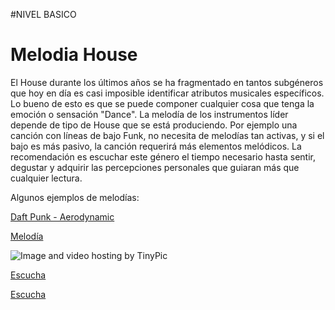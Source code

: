 
#NIVEL BASICO


# Melodia House 

El House durante los últimos años se ha fragmentado en tantos subgéneros que hoy en día es casi imposible identificar  atributos musicales específicos. Lo bueno de esto es que se puede componer cualquier cosa que tenga la emoción o sensación "Dance". La melodía de los instrumentos líder depende de tipo de House que se está produciendo. Por ejemplo una canción con  líneas de bajo Funk, no necesita de melodías tan activas, y si el bajo es más pasivo, la canción requerirá más elementos melódicos. La recomendación es escuchar este género el tiempo necesario hasta sentir, degustar y adquirir las percepciones personales que guiaran más que cualquier lectura.

Algunos ejemplos de melodías:

[Daft Punk - Aerodynamic](https://www.youtube.com/watch?v=L93-7vRfxNs)

[Melodía](http://picosong.com/9acW)

<img src="http://i62.tinypic.com/2chndjt.jpg" border="0" alt="Image and video hosting by TinyPic"></a>





[Escucha](http://picosong.com/9KGk) 



[Escucha](http://picosong.com/9KGL) 
   
